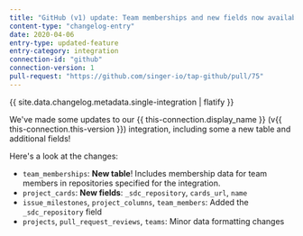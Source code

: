 ```yaml
---
title: "GitHub (v1) update: Team memberships and new fields now available!"
content-type: "changelog-entry"
date: 2020-04-06
entry-type: updated-feature
entry-category: integration
connection-id: "github"
connection-version: 1
pull-request: "https://github.com/singer-io/tap-github/pull/75"
---
```

{{ site.data.changelog.metadata.single-integration | flatify }}

We've made some updates to our {{ this-connection.display_name }} (v{{ this-connection.this-version }}) integration, including some a new table and additional fields!

Here's a look at the changes:

- `team_memberships`: **New table**! Includes membership data for team members in repositories specified for the integration.
- `project_cards`: **New fields**: `_sdc_repository`, `cards_url`, `name`
- `issue_milestones`, `project_columns`, `team_members`: Added the `_sdc_repository` field
- `projects`, `pull_request_reviews`, `teams`: Minor data formatting changes